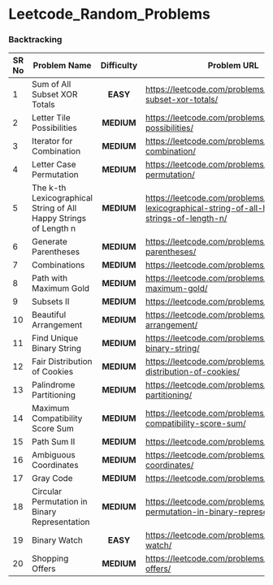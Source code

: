 # Leetcode_Random_Problems

### Backtracking

| SR No | Problem Name                             | Difficulty | Problem URL                              |
| ----- | ---------------------------------------- | :--------: | ---------------------------------------- |
| 1     | Sum of All Subset XOR Totals             |  **EASY**  | https://leetcode.com/problems/sum-of-all-subset-xor-totals/ |
| 2     | Letter Tile Possibilities                | **MEDIUM** | https://leetcode.com/problems/letter-tile-possibilities/ |
| 3     | Iterator for Combination                 | **MEDIUM** | https://leetcode.com/problems/iterator-for-combination/ |
| 4     | Letter Case Permutation                  | **MEDIUM** | https://leetcode.com/problems/letter-case-permutation/ |
| 5     | The k-th Lexicographical String of All Happy Strings of Length n | **MEDIUM** | https://leetcode.com/problems/the-k-th-lexicographical-string-of-all-happy-strings-of-length-n/ |
| 6     | Generate Parentheses                     | **MEDIUM** | https://leetcode.com/problems/generate-parentheses/ |
| 7     | Combinations                             | **MEDIUM** | https://leetcode.com/problems/combinations/ |
| 8     | Path with Maximum Gold                   | **MEDIUM** | https://leetcode.com/problems/path-with-maximum-gold/ |
| 9     | Subsets II                               | **MEDIUM** | https://leetcode.com/problems/subsets-ii/ |
| 10    | Beautiful Arrangement                    | **MEDIUM** | https://leetcode.com/problems/beautiful-arrangement/ |
| 11    | Find Unique Binary String                | **MEDIUM** | https://leetcode.com/problems/find-unique-binary-string/ |
| 12    | Fair Distribution of Cookies             | **MEDIUM** | https://leetcode.com/problems/fair-distribution-of-cookies/ |
| 13    | Palindrome Partitioning                  | **MEDIUM** | https://leetcode.com/problems/palindrome-partitioning/ |
| 14    | Maximum Compatibility Score Sum          | **MEDIUM** | https://leetcode.com/problems/maximum-compatibility-score-sum/ |
| 15    | Path Sum II                              | **MEDIUM** | https://leetcode.com/problems/path-sum-ii/ |
| 16    | Ambiguous Coordinates                    | **MEDIUM** | https://leetcode.com/problems/ambiguous-coordinates/ |
| 17    | Gray Code                                | **MEDIUM** | https://leetcode.com/problems/gray-code/ |
| 18    | Circular Permutation in Binary Representation | **MEDIUM** | https://leetcode.com/problems/circular-permutation-in-binary-representation/ |
| 19    | Binary Watch                             |  **EASY**  | https://leetcode.com/problems/binary-watch/ |
| 20    | Shopping Offers                          | **MEDIUM** | https://leetcode.com/problems/shopping-offers/ |

